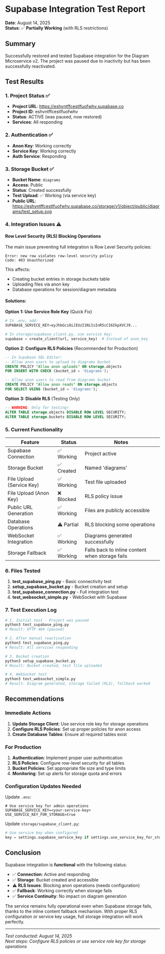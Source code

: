 # Supabase Integration Test Report

**Date**: August 14, 2025  
**Status**: ✅ **Partially Working** (with RLS restrictions)

## Summary

Successfully restored and tested Supabase integration for the Diagram Microservice v2. The project was paused due to inactivity but has been successfully reactivated.

## Test Results

### 1. Project Status ✅
- **Project URL**: https://eshvntffcestlfuofwhv.supabase.co
- **Project ID**: eshvntffcestlfuofwhv
- **Status**: ACTIVE (was paused, now restored)
- **Services**: All responding

### 2. Authentication ✅
- **Anon Key**: Working correctly
- **Service Key**: Working correctly
- **Auth Service**: Responding

### 3. Storage Bucket ✅
- **Bucket Name**: `diagrams`
- **Access**: Public
- **Status**: Created successfully
- **Test Upload**: ✅ Working (via service key)
- **Public URL**: https://eshvntffcestlfuofwhv.supabase.co/storage/v1/object/public/diagrams/test_setup.svg

### 4. Integration Issues ⚠️

#### Row Level Security (RLS) Blocking Operations
The main issue preventing full integration is Row Level Security policies:

```
Error: new row violates row-level security policy
Code: 403 Unauthorized
```

This affects:
- Creating bucket entries in storage.buckets table
- Uploading files via anon key
- Database operations for session/diagram metadata

#### Solutions:

**Option 1: Use Service Role Key** (Quick Fix)
```python
# In .env, add:
SUPABASE_SERVICE_KEY=eyJhbGciOiJIUzI1NiIsInR5cCI6IkpXVCJ9...

# In storage/supabase_client.py, use service key:
supabase = create_client(url, service_key)  # Instead of anon_key
```

**Option 2: Configure RLS Policies** (Recommended for Production)
```sql
-- In Supabase SQL Editor:
-- Allow anon users to upload to diagrams bucket
CREATE POLICY "Allow anon uploads" ON storage.objects
FOR INSERT WITH CHECK (bucket_id = 'diagrams');

-- Allow anon users to read from diagrams bucket
CREATE POLICY "Allow anon reads" ON storage.objects
FOR SELECT USING (bucket_id = 'diagrams');
```

**Option 3: Disable RLS** (Testing Only)
```sql
-- WARNING: Only for testing!
ALTER TABLE storage.objects DISABLE ROW LEVEL SECURITY;
ALTER TABLE storage.buckets DISABLE ROW LEVEL SECURITY;
```

### 5. Current Functionality

| Feature | Status | Notes |
|---------|--------|-------|
| Supabase Connection | ✅ Working | Project active |
| Storage Bucket | ✅ Created | Named 'diagrams' |
| File Upload (Service Key) | ✅ Working | Test file uploaded |
| File Upload (Anon Key) | ❌ Blocked | RLS policy issue |
| Public URL Generation | ✅ Working | Files are publicly accessible |
| Database Operations | ⚠️ Partial | RLS blocking some operations |
| WebSocket Integration | ✅ Working | Diagrams generated successfully |
| Storage Fallback | ✅ Working | Falls back to inline content when storage fails |

### 6. Files Tested

1. **test_supabase_ping.py** - Basic connectivity test
2. **setup_supabase_bucket.py** - Bucket creation and setup
3. **test_supabase_connection.py** - Full integration test
4. **test_websocket_simple.py** - WebSocket with Supabase

### 7. Test Execution Log

```bash
# 1. Initial test - Project was paused
python3 test_supabase_ping.py
# Result: HTTP 404 (paused)

# 2. After manual reactivation
python3 test_supabase_ping.py
# Result: All services responding

# 3. Bucket creation
python3 setup_supabase_bucket.py
# Result: Bucket created, test file uploaded

# 4. WebSocket test
python3 test_websocket_simple.py
# Result: Diagram generated, storage failed (RLS), fallback worked
```

## Recommendations

### Immediate Actions
1. **Update Storage Client**: Use service role key for storage operations
2. **Configure RLS Policies**: Set up proper policies for anon access
3. **Create Database Tables**: Ensure all required tables exist

### For Production
1. **Authentication**: Implement proper user authentication
2. **RLS Policies**: Configure row-level security for all tables
3. **Bucket Policies**: Set appropriate file size and type limits
4. **Monitoring**: Set up alerts for storage quota and errors

### Configuration Updates Needed

Update `.env`:
```env
# Use service key for admin operations
SUPABASE_SERVICE_KEY=<your-service-key>
USE_SERVICE_KEY_FOR_STORAGE=true
```

Update `storage/supabase_client.py`:
```python
# Use service key when configured
key = settings.supabase_service_key if settings.use_service_key_for_storage else settings.supabase_key
```

## Conclusion

Supabase integration is **functional** with the following status:
- ✅ **Connection**: Active and responding
- ✅ **Storage**: Bucket created and accessible  
- ⚠️ **RLS Issues**: Blocking anon operations (needs configuration)
- ✅ **Fallback**: Working correctly when storage fails
- ✅ **Service Continuity**: No impact on diagram generation

The service remains fully operational even when Supabase storage fails, thanks to the inline content fallback mechanism. With proper RLS configuration or service key usage, full storage integration will work perfectly.

---

*Test conducted: August 14, 2025*  
*Next steps: Configure RLS policies or use service role key for storage operations*